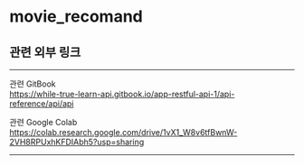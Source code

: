 # movie_recomand

## 관련 외부 링크
---
관련 GitBook   
https://while-true-learn-api.gitbook.io/app-restful-api-1/api-reference/api/api

관련 Google Colab   
https://colab.research.google.com/drive/1vX1_W8v6tfBwnW-2VH8RPUxhKFDIAbh5?usp=sharing

---
